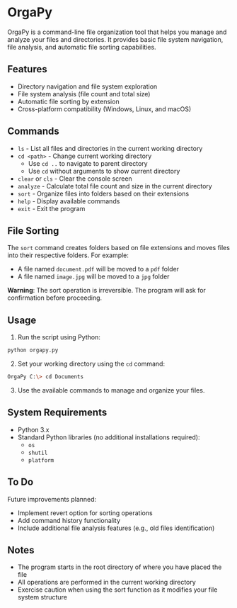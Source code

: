 # OrgaPy

OrgaPy is a command-line file organization tool that helps you manage and analyze your files and directories. It provides basic file system navigation, file analysis, and automatic file sorting capabilities.

## Features

- Directory navigation and file system exploration
- File system analysis (file count and total size)
- Automatic file sorting by extension
- Cross-platform compatibility (Windows, Linux, and macOS)

## Commands

- `ls` - List all files and directories in the current working directory
- `cd <path>` - Change current working directory
  - Use `cd ..` to navigate to parent directory
  - Use `cd` without arguments to show current directory
- `clear` or `cls` - Clear the console screen
- `analyze` - Calculate total file count and size in the current directory
- `sort` - Organize files into folders based on their extensions
- `help` - Display available commands
- `exit` - Exit the program

## File Sorting

The `sort` command creates folders based on file extensions and moves files into their respective folders. For example:
- A file named `document.pdf` will be moved to a `pdf` folder
- A file named `image.jpg` will be moved to a `jpg` folder

**Warning**: The sort operation is irreversible. The program will ask for confirmation before proceeding.

## Usage

1. Run the script using Python:
```bash
python orgapy.py
```

2. Set your working directory using the `cd` command:
```bash
OrgaPy C:\> cd Documents
```

3. Use the available commands to manage and organize your files.

## System Requirements

- Python 3.x
- Standard Python libraries (no additional installations required):
  - `os`
  - `shutil`
  - `platform`

## To Do

Future improvements planned:
- Implement revert option for sorting operations
- Add command history functionality
- Include additional file analysis features (e.g., old files identification)

## Notes

- The program starts in the root directory of where you have placed the file
- All operations are performed in the current working directory
- Exercise caution when using the sort function as it modifies your file system structure